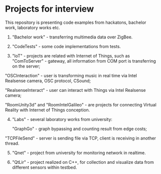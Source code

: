 # Projects for interview
This repository is presenting code examples from hackatons, bachelor work, laboratory works etc.

1. "Bachelor work" - transferring multimedia data over ZigBee.

2. "CodeTests" - some code implementations from tests.

3. "IoT" - projects are related with Internet of Things, such as 
  "ComToServer" - gateway, all information from COM port is transferring on the server; 

  "OSCInteraction" - user is transforming music in real time via Intel Realsense camera, OSC protocol, CSound;
  
  "RealsenseInteract" - user can interact with Things via Intel Realsense camera;
  
  "RoomUnity3d" and "RoomIntelGalileo" - are projects for connecting Virtual Reality with Internet of Things conception.

4. "Labs" - several laboratory works from university:

   "GraphGo" - graph bypassing and counting result from edge costs;

  "TCPFileSend" - server is sending file via TCP, client is receiving in another thread.
  
5. "Qnet" - project from university for monitoring network in realtime.

6. "QtLir" - project realized on C++, for collection and visualize data from different sensors within testbed.  
